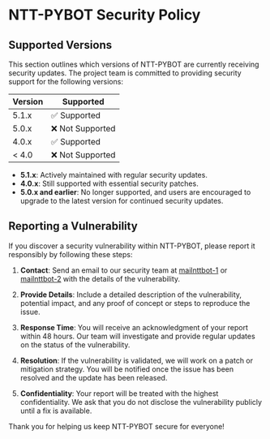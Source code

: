 # NTT-PYBOT Security Policy

## Supported Versions

This section outlines which versions of NTT-PYBOT are currently receiving security updates. The project team is committed to providing security support for the following versions:

| Version | Supported          |
| ------- | ------------------ |
| 5.1.x   | ✅ Supported        |
| 5.0.x   | ❌ Not Supported    |
| 4.0.x   | ✅ Supported        |
| < 4.0   | ❌ Not Supported    |

- **5.1.x**: Actively maintained with regular security updates.
- **4.0.x**: Still supported with essential security patches.
- **5.0.x and earlier**: No longer supported, and users are encouraged to upgrade to the latest version for continued security updates.

## Reporting a Vulnerability

If you discover a security vulnerability within NTT-PYBOT, please report it responsibly by following these steps:

1. **Contact**: Send an email to our security team at [mailnttbot-1](mailto:tribak.anas0@gmail.com) or [mailnttbot-2](mailto:antribak@emeal.nttdata.com) with the details of the vulnerability.

2. **Provide Details**: Include a detailed description of the vulnerability, potential impact, and any proof of concept or steps to reproduce the issue.

3. **Response Time**: You will receive an acknowledgment of your report within 48 hours. Our team will investigate and provide regular updates on the status of the vulnerability.

4. **Resolution**: If the vulnerability is validated, we will work on a patch or mitigation strategy. You will be notified once the issue has been resolved and the update has been released.

5. **Confidentiality**: Your report will be treated with the highest confidentiality. We ask that you do not disclose the vulnerability publicly until a fix is available.

Thank you for helping us keep NTT-PYBOT secure for everyone!
